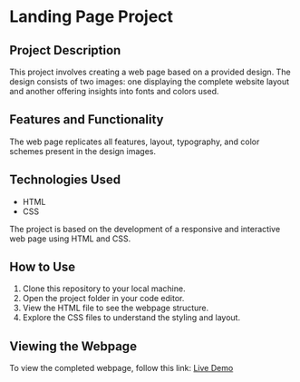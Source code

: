 # Landing Page Project

## Project Description
This project involves creating a web page based on a provided design. The design consists of two images: one displaying the complete website layout and another offering insights into fonts and colors used.

## Features and Functionality
The web page replicates all features, layout, typography, and color schemes present in the design images.

## Technologies Used
- HTML
- CSS

The project is based on the development of a responsive and interactive web page using HTML and CSS.

## How to Use
1. Clone this repository to your local machine.
2. Open the project folder in your code editor.
3. View the HTML file to see the webpage structure.
4. Explore the CSS files to understand the styling and layout.

## Viewing the Webpage
To view the completed webpage, follow this link: [Live Demo](https://areeshajat.github.io/landing-page/)

